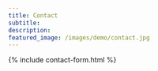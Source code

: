```yaml
---
title: Contact
subtitle:
description: 
featured_image: /images/demo/contact.jpg
---
```


{% include contact-form.html %}
